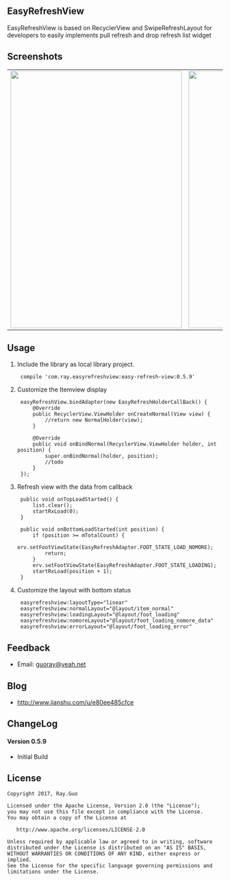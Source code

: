 ## EasyRefreshView

EasyRefreshView is based on RecyclerView and SwipeRefreshLayout for developers to easily implements pull refresh and drop refresh list widget

## Screenshots

<table><tr>
<td><img src="drop_down.gif" width="400px" height="600px" border=0></td>
<td><img src="pull_up.gif" width="400px" height="600px" border=0></td>
</tr></table>

## Usage
1. Include the library as local library project.

        compile 'com.ray.easyrefreshview:easy-refresh-view:0.5.9'

2. Customize the Itemview display

        easyRefreshView.bindAdapter(new EasyRefreshHolderCallBack() {
            @Override
            public RecyclerView.ViewHolder onCreateNormal(View view) {
                //return new NormalHolder(view);
            }

            @Override
            public void onBindNormal(RecyclerView.ViewHolder holder, int position) {
                super.onBindNormal(holder, position);
                //todo
            }
        });

3. Refresh view with the data from callback

        public void onTopLoadStarted() {
            list.clear();
            startRxLoad(0);
        }

        public void onBottomLoadStarted(int position) {
            if (position >= mTotalCount) {
                erv.setFootViewState(EasyRefreshAdapter.FOOT_STATE_LOAD_NOMORE);
                return;
            }
            erv.setFootViewState(EasyRefreshAdapter.FOOT_STATE_LOADING);
            startRxLoad(position + 1);
        }

4. Customize the layout with bottom status

        easyrefreshview:layoutType="linear"
        easyrefreshview:normalLayout="@layout/item_normal"
        easyrefreshview:loadingLayout="@layout/foot_loading"
        easyrefreshview:nomoreLayout="@layout/foot_loading_nomore_data"
        easyrefreshview:errorLayout="@layout/foot_loading_error"

## Feedback
* Email: guoray@yeah.net

## Blog
* http://www.jianshu.com/u/e80ee485cfce

## ChangeLog

#### Version 0.5.9
* Initial Build

## License

    Copyright 2017, Ray.Guo

    Licensed under the Apache License, Version 2.0 (the "License");
    you may not use this file except in compliance with the License.
    You may obtain a copy of the License at

       http://www.apache.org/licenses/LICENSE-2.0

    Unless required by applicable law or agreed to in writing, software
    distributed under the License is distributed on an "AS IS" BASIS,
    WITHOUT WARRANTIES OR CONDITIONS OF ANY KIND, either express or implied.
    See the License for the specific language governing permissions and
    limitations under the License.
